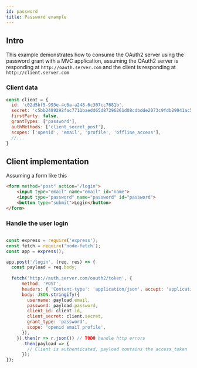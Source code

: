```yaml
---
id: password
title: Password example
---
```


## Intro

This example demonstrates how to consume the OAuth2 server using the password grant with a MVC application, assuming the OAuth2 server is responding at `http://oauth.server.com` and the client is responding at `http://client.server.com`

### Client data

```js
const client = {
  id: 'c02d5bf5-993e-4c6a-a248-6c307cc7681b',
  secret: 'c5bb2489292fac7711baedd65d87296261d08cdbdde2073c9fdb29941ac5446a',
  firstParty: false,
  grantTypes: ['password'],
  authMethods: ['client_secret_post'],
  scopes: ['openid', 'email', 'profile', 'offline_access'],
  //...
}
```

## Client implementation

Assuming a form like this

```html
<form method="post" action="/login">
    <input type="email" name="email" id="name">
    <input type="password" name="password" id="password">
    <button type="submit">Login</button>
</form>
```

### Handle the user login

```js

const express = require('express');
const fetch = require('node-fetch');
const app = express();

app.post('/login', (req, res) => {
  const payload = req.body;
  
  fetch('http://auth.server.com/oauth2/token', {
      method: 'POST',
      headers: { 'Content-type': 'application/json', accept: 'application/json' },
      body: JSON.stringify({
        username: payload.email,
        password: payload.password,
        client_id: client.id,
        client_secret: client.secret,
        grant_type: 'password',
        scope: 'openid email profile',
      }),
    }).then(r => r.json()) // TODO handle http errors
      .then(payload => {
        // Client is authenticated, payload contains the access_token
      });
});
```
